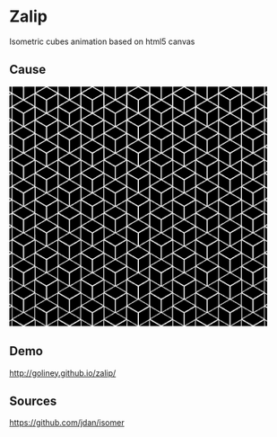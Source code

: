 # Zalip

Isometric cubes animation based on html5 canvas

## Cause

![cubes animation](misc/oko.gif "Source gif with animation")

## Demo

http://goliney.github.io/zalip/

## Sources

https://github.com/jdan/isomer
